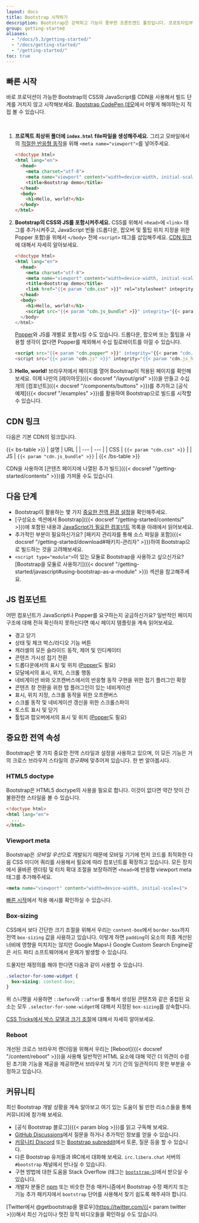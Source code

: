 ```yaml
---
layout: docs
title: Bootstrap 시작하기
description: Bootstrap은 강력하고 기능이 풍부한 프론트엔드 툴킷입니다. 프로토타입부터 프로덕션까지 뭐든지 빠르게 빌드해보세요.
group: getting-started
aliases:
  - "/docs/5.3/getting-started/"
  - "/docs/getting-started/"
  - "/getting-started/"
toc: true
---
```


## 빠른 시작

바로 프로덕션이 가능한 Bootstrap의 CSS와 JavaScript를 CDN을 사용해서 빌드 단계를 거치지 않고 시작해보세요. [Bootstrap CodePen 데모](https://codepen.io/team/bootstrap/pen/qBamdLj)에서 어떻게 해야하는지 직접 볼 수 있습니다.

<br>

1. **프로젝트 최상위 폴더에 `index.html` file파일을 생성해주세요.** 그리고 모바일에서의 [적절한 반응형 동작](https://developer.mozilla.org/en-US/docs/Web/HTML/Viewport_meta_tag)을 위해 `<meta name="viewport">`를 넣어주세요.

   ```html
   <!doctype html>
   <html lang="en">
     <head>
       <meta charset="utf-8">
       <meta name="viewport" content="width=device-width, initial-scale=1">
       <title>Bootstrap demo</title>
     </head>
     <body>
       <h1>Hello, world!</h1>
     </body>
   </html>
   ```

2. **Bootstrap의 CSS와 JS를 포함시켜주세요.** CSS를 위해서 `<head>`에 `<link>` 태그를 추가시켜주고, JavaScript 번들 (드롭다운, 팝오버 및 툴팁 위치 지정을 위한 Popper 포함)을 위헤서 `</body>` 전에 `<script>` 태그를 삽입해주세요. [CDN 링크](#cdn-링크)에 대해서 자세히 알아보세요.

   ```html
   <!doctype html>
   <html lang="en">
     <head>
       <meta charset="utf-8">
       <meta name="viewport" content="width=device-width, initial-scale=1">
       <title>Bootstrap demo</title>
       <link href="{{< param "cdn.css" >}}" rel="stylesheet" integrity="{{< param "cdn.css_hash" >}}" crossorigin="anonymous">
     </head>
     <body>
       <h1>Hello, world!</h1>
       <script src="{{< param "cdn.js_bundle" >}}" integrity="{{< param "cdn.js_bundle_hash" >}}" crossorigin="anonymous"></script>
     </body>
   </html>
   ```

   [Popper](https://popper.js.org/)와 JS를 개별로 포함시킬 수도 있습니다. 드롭다운, 팝오버 또는 툴팁을 사용할 생각이 없다면 Popper를 제외해서 수십 킬로바이트를 아낄 수 있습니다.

   ```html
   <script src="{{< param "cdn.popper" >}}" integrity="{{< param "cdn.popper_hash" >}}" crossorigin="anonymous"></script>
   <script src="{{< param "cdn.js" >}}" integrity="{{< param "cdn.js_hash" >}}" crossorigin="anonymous"></script>
   ```

3. **Hello, world!** 브라우저에서 페이지를 열어 Bootstrap이 적용된 페이지를 확인해보세요. 이제 나만의 [레이아웃]({{< docsref "/layout/grid" >}})을 만들고 수십 개의 [컴포넌트]({{< docsref "/components/buttons" >}})를 추가하고 [공식 예제]({{< docsref "/examples" >}})를 활용하여 Bootstrap으로 빌드를 시작할 수 있습니다.

## CDN 링크

다음은 기본 CDN의 링크입니다.

{{< bs-table >}}
| 설명 | URL |
| --- | --- |
| CSS | `{{< param "cdn.css" >}}` |
| JS | `{{< param "cdn.js_bundle" >}}` |
{{< /bs-table >}}

CDN을 사용하여 [콘텐츠 페이지에 나열된 추가 빌드]({{< docsref "/getting-started/contents" >}})를 가져올 수도 있습니다.

## 다음 단계

- Bootstrap이 활용하는 몇 가지 [중요한 전역 환경 설정](#중요한-전역-속성)을 확인해주세요.
- [구성요소 섹션에서 Bootstrap]({{< docsref "/getting-started/contents/" >}})에 포함된 내용과 [JavaScript가 필요한 컴포넌트](#js-컴포넌트) 목록을 아래에서 읽어보세요.
- 추가적인 부분이 필요하신가요? [패키지 관리자를 통해 소스 파일을 포함]({{< docsref "/getting-started/download#패키지-관리자" >}})하여 Bootstrap으로 빌드하는 것을 고려해보세요.
- `<script type="module">`이 있는 모듈로 Bootstrap을 사용하고 싶으신가요? [Bootstrap을 모듈로 사용하기]({{< docsref "/getting-started/javascript#using-bootstrap-as-a-module" >}}) 섹션을 참고해주세요.

## JS 컴포넌트

어떤 컴포넌트가 JavaScript나 Popper를 요구하는지 궁금하신가요? 일반적인 페이지 구조에 대해 전혀 확신하지 못하신다면 예시 페이지 템플릿을 계속 읽어보세요.

- 경고 닫기
- 상태 및 체크 박스/라디오 기능 버튼
- 캐러셀의 모든 슬라이드 동작, 제어 및 인디케이터
- 콘텐츠 가시성 접기 전환
- 드롭다운에서의 표시 및 위치 ([Popper](https://popper.js.org/)도 필요)
- 모달에서의 표시, 위치, 스크롤 행동
- 네비게이션 바와 오프캔버스에서의 반응형 동작 구현을 위한 접기 플러그인 확장
- 콘텐츠 창 전환을 위한 탭 플러그인이 있는 네비게이션
- 표시, 위치 지정, 스크롤 동작을 위한 오프캔버스
- 스크롤 동작 및 네비게이션 갱신을 위한 스크롤스파이
- 토스트 표시 및 닫기
- 툴팁과 팝오버에서의 표시 및 위치 ([Popper](https://popper.js.org/)도 필요)

## 중요한 전역 속성

Bootstrap은 몇 가지 중요한 전역 스타일과 설정을 사용하고 있으며, 이 모든 기능은 거의 크로스 브라우저 스타일의 *정규화*에 맞추어져 있습니다. 한 번 알아봅시다.

### HTML5 doctype

Bootstrap은 HTML5 doctype의 사용을 필요로 합니다. 이것이 없다면 약간 맛이 간 불완전한 스타일을 볼 수 있습니다.

```html
<!doctype html>
<html lang="en">
  ...
</html>
```

### Viewport meta

Bootstrap은 *모바일 우선*으로 개발되기 때문에 모바일 기기에 먼저 코드를 최적화한 다음 CSS 미디어 쿼리를 사용해서 필요에 따라 컴포넌트를 확장하고 있습니다. 모든 장치에서 올바른 렌더링 및 터치 확대 조절을 보장하려면 `<head>`에 반응형 viewport meta 태그를 추가해주세요.

```html
<meta name="viewport" content="width=device-width, initial-scale=1">
```

[빠른 시작](#빠른-시작)에서 적용 예시를 확인하실 수 있습니다.

### Box-sizing

CSS에서 보다 간단한 크기 조절을 위해서 우리는 `content-box`에서 `border-box`까지 전역 `box-sizing` 값을 사용하고 있습니다. 이렇게 하면 `padding`이 요소의 최종 계산된 너비에 영향을 미치지는 않지만 Google Maps나 Google Custom Search Engine같은 서드 파티 소프트웨어에서 문제가 발생할 수 있습니다.

드물지만 재정의를 해야 한다면 다음과 같이 사용할 수 있습니다.

```css
.selector-for-some-widget {
  box-sizing: content-box;
}
```

위 스니펫을 사용하면 `::before`와 `::after`를 통해서 생성된 콘텐츠와 같은 중첩된 요소는 모두 `.selector-for-some-widget`에 대해서 지정된 `box-sizing`를 상속합니다.

[CSS Tricks에서 박스 모델과 크기 조절](https://css-tricks.com/box-sizing/)에 대해서 자세히 알아보세요.

### Reboot

개선된 크로스 브라우저 렌더링을 위해서 우리는 [Reboot]({{< docsref "/content/reboot" >}})을 사용해 일반적인 HTML 요소에 대해 약간 더 의견이 수렴된 초기화 기능을 제공을 제공하면서 브라우저 및 기기 간의 일관적이지 못한 부분을 수정하고 있습니다.

## 커뮤니티

최신 Bootstrap 개발 상황을 계속 알아보고 여기 있는 도움이 될 만한 리소스들을 통해 커뮤니티에 참가해 보세요.

- [공식 Bootstrap 블로그]({{< param blog >}})를 읽고 구독해 보세요.
- [GitHub Discussions](https://github.com/twbs/bootstrap/discussions)에서 질문을 하거나 추가적인 정보를 얻을 수 있습니다.
- [커뮤니티 Discord](https://discord.gg/bZUvakRU3M) 또는 [Bootstrap subreddit](https://reddit.com/r/bootstrap)에서 토론, 질문 등을 할 수 있습니다.
- 다른 Bootstrap 유저들과 IRC에서 대화해 보세요. `irc.libera.chat` 서버의 `#bootstrap` 채널에서 만나실 수 있습니다.
- 구현 방법에 대한 도움을 Stack Overflow (태그는 [`bootstrap-5`](https://stackoverflow.com/questions/tagged/bootstrap-5))에서 받으실 수 있습니다.
- 개발자 분들은 [npm](https://www.npmjs.com/search?q=keywords:bootstrap) 또는 비슷한 전송 매커니즘에서 Bootstrap 수정 패키지 또는 기능 추가 패키지에서 `bootstrap` 단어를 사용해서 찾기 쉽도록 해주셔야 합니다.

[Twitter에서 @getbootstrap을 팔로우](https://twitter.com/{{< param twitter >}})해서 최신 가십이나 멋진 뮤직 비디오들을 확인하실 수도 있습니다.
